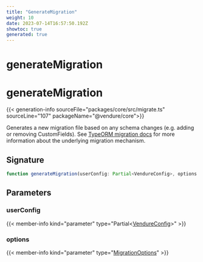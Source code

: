 ```yaml
---
title: "GenerateMigration"
weight: 10
date: 2023-07-14T16:57:50.192Z
showtoc: true
generated: true
---
```

<!-- This file was generated from the Vendure source. Do not modify. Instead, re-run the "docs:build" script -->

# generateMigration
<div class="symbol">


# generateMigration

{{< generation-info sourceFile="packages/core/src/migrate.ts" sourceLine="107" packageName="@vendure/core">}}

Generates a new migration file based on any schema changes (e.g. adding or removing CustomFields).
See [TypeORM migration docs](https://typeorm.io/#/migrations) for more information about the
underlying migration mechanism.

## Signature

```TypeScript
function generateMigration(userConfig: Partial<VendureConfig>, options: MigrationOptions): void
```
## Parameters

### userConfig

{{< member-info kind="parameter" type="Partial&#60;<a href='/typescript-api/configuration/vendure-config#vendureconfig'>VendureConfig</a>&#62;" >}}

### options

{{< member-info kind="parameter" type="<a href='/typescript-api/migration/migration-options#migrationoptions'>MigrationOptions</a>" >}}

</div>
